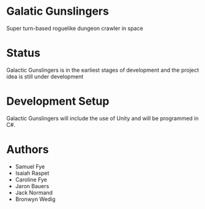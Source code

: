 # Galatic Gunslingers
Super turn-based roguelike dungeon crawler in space

# Status
Galactic Gunslingers is in the earliest stages of development and the project idea is still under development

# Development Setup
Galactic Gunslingers will include the use of Unity and will be programmed in C#.

# Authors
* Samuel Fye
* Isaiah Raspet
* Caroline Fye
* Jaron Bauers
* Jack Normand
* Bronwyn Wedig
